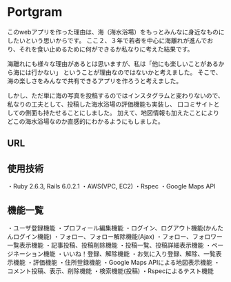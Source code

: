 # Portgram

このwebアプリを作った理由は、海（海水浴場）をもっとみんなに身近なものにしたいという思いからです。
ここ２、３年で若者を中心に海離れが進んでおり、それを食い止めるために何ができるか私なりに考えた結果です。

海離れにも様々な理由があるとは思いますが、私は「他にも楽しいことがあるから海には行かない」
ということが理由なのではないかと考えました。
そこで、海の楽しさをみんなで共有できるアプリを作ろうと考えました。

しかし、ただ単に海の写真を投稿するのではインスタグラムと変わりないので、
私なりの工夫として、投稿した海水浴場の評価機能も実装し、
口コミサイトとしての側面も持たせることにしました。
加えて、地図情報も加えたことによりどこの海水浴場なのか直感的にわかるようにもしました。

## URL

## 使用技術
・Ruby 2.6.3, Rails 6.0.2.1
・AWS(VPC, EC2)
・Rspec
・Google Maps API

## 機能一覧
・ユーザ登録機能
・プロフィール編集機能
・ログイン、ログアウト機能(かんたんログイン機能)
・フォロー、フォロー解除機能(Ajax)
・フォロー、フォロワー一覧表示機能
・記事投稿、投稿削除機能
・投稿一覧、投稿詳細表示機能
・ページネーション機能
・いいね！登録、解除機能
・お気に入り登録、解除、一覧表示機能
・評価機能
・住所登録機能
・Google Maps APIによる地図表示機能
・コメント投稿、表示、削除機能
・検索機能(投稿)
・Rspecによるテスト機能